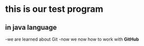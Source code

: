 # this is our test program 
## in java language
-we are learned about Git
-now we now how to work with __GitHub__